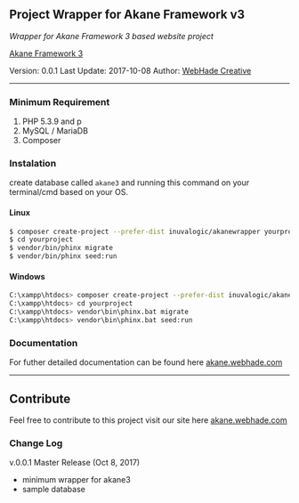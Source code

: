 ## Project Wrapper for Akane Framework v3

*Wrapper for Akane Framework 3 based website project*

[Akane Framework 3](http://akane.webhade.com)

Version: 0.0.1
Last Update: 2017-10-08
Author: [WebHade Creative](http://www.webhade.id)
___

### Minimum Requirement

1. PHP 5.3.9 and p
2. MySQL / MariaDB
3. Composer

### Instalation

create database called `akane3` and running this command on your terminal/cmd based on your OS.

#### Linux

```sh
$ composer create-project --prefer-dist inuvalogic/akanewrapper yourproject
$ cd yourproject
$ vendor/bin/phinx migrate
$ vendor/bin/phinx seed:run
```

#### Windows

```sh
C:\xampp\htdocs> composer create-project --prefer-dist inuvalogic/akanewrapper yourproject
C:\xampp\htdocs> cd yourproject
C:\xampp\htdocs> vendor\bin\phinx.bat migrate
C:\xampp\htdocs> vendor\bin\phinx.bat seed:run
```

### Documentation

For futher detailed documentation can be found here
[akane.webhade.com](http://akane.webhade.com)

___

## Contribute

Feel free to contribute to this project
visit our site here
[akane.webhade.com](http://akane.webhade.com)

### Change Log

v.0.0.1 Master Release (Oct 8, 2017)
- minimum wrapper for akane3
- sample database